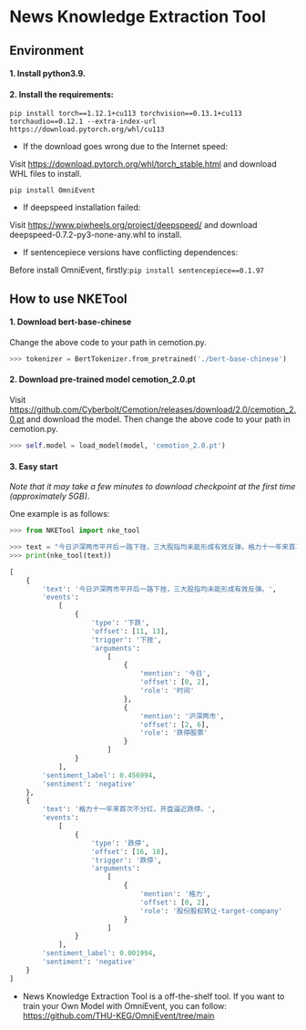# News Knowledge Extraction Tool


## Environment
#### 1. Install python3.9. 
#### 2. Install the requirements:

```
pip install torch==1.12.1+cu113 torchvision==0.13.1+cu113 torchaudio==0.12.1 --extra-index-url https://download.pytorch.org/whl/cu113
```

- If the download goes wrong due to the Internet speed:

Visit https://download.pytorch.org/whl/torch_stable.html and download WHL files to install.
 
```
pip install OmniEvent
```

- If deepspeed installation failed:

Visit https://www.piwheels.org/project/deepspeed/ and download deepspeed-0.7.2-py3-none-any.whl to install.

- If sentencepiece versions have conflicting dependences:

Before install OmniEvent, firstly:`pip install sentencepiece==0.1.97`


## How to use NKETool
#### 1. Download bert-base-chinese
Change the above code to your path in cemotion.py.
```python
>>> tokenizer = BertTokenizer.from_pretrained('./bert-base-chinese')
```
#### 2. Download pre-trained model **cemotion_2.0.pt**
Visit https://github.com/Cyberbolt/Cemotion/releases/download/2.0/cemotion_2.0.pt and download the model. Then change the above code to your path in cemotion.py.
```python
>>> self.model = load_model(model, 'cemotion_2.0.pt')
```
#### 3. Easy start
*Note that it may take a few minutes to download checkpoint at the first time (approximately 5GB)*.

One example is as follows:
```python
>>> from NKETool import nke_tool

>>> text = "今日沪深两市平开后一路下挫，三大股指均未能形成有效反弹。格力十一年来首次不分红，开盘逼近跌停。"
>>> print(nke_tool(text))

[
	{
		'text': '今日沪深两市平开后一路下挫，三大股指均未能形成有效反弹。',
		'events':
			[
				{
					'type': '下跌',
					'offset': [11, 13],
					'trigger': '下挫',
					'arguments':
						[
							{
								'mention': '今日',
								'offset': [0, 2],
								'role': '时间'
							},
							{
								'mention': '沪深两市',
								'offset': [2, 6],
								'role': '跌停股票'
							}
						]
				}
			],
		'sentiment_label': 0.456994,
		'sentiment': 'negative'
	},
	{
		'text': '格力十一年来首次不分红，开盘逼近跌停。',
		'events':
			[
				{
					'type': '跌停',
					'offset': [16, 18],
					'trigger': '跌停',
					'arguments':
						[
							{
								'mention': '格力',
								'offset': [0, 2],
								'role': '股份股权转让-target-company'
							}
						]
				}
			],
		'sentiment_label': 0.001994,
		'sentiment': 'negative'
	}
]
```

- News Knowledge Extraction Tool is a off-the-shelf tool. If you want to train your Own Model with OmniEvent, you can follow: https://github.com/THU-KEG/OmniEvent/tree/main

